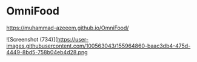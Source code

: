 # OmniFood

https://muhammad-azeeem.github.io/OmniFood/

![Screenshot (734)](https://user-images.githubusercontent.com/100563043/155964860-baac3db4-475d-4449-8bd5-758b04eb4d28.png
